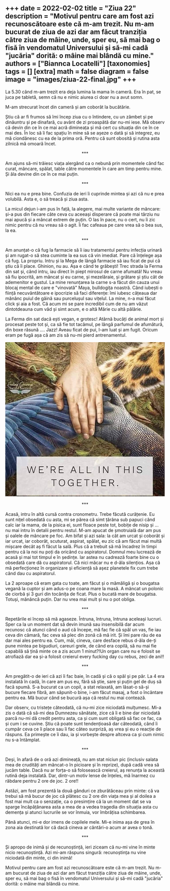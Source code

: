 +++
date = 2022-02-02
title = "Ziua 22"
description = "Motivul pentru care am fost azi recunoscătoare este că m-am trezit. Nu m-am bucurat de ziua de azi dar am făcut tranziția către ziua de mâine, unde, sper eu, să mai bag o fisă în vendomatul Universului și să-mi cadă "jucăria" dorită: o mâine mai blândă cu mine."
authors = ["Biannca Locatelli"]
[taxonomies]
tags = []
[extra]
math = false
diagram = false
image = "images/ziua-22-final.jpg"
+++
---

La 5.30 când m-am trezit era deja lumina la mama în cameră. Era în pat, se juca pe tabletă, semn că nu e nimic aiurea ci doar nu a avut somn.

M-am strecurat încet din cameră și am coborât la bucătărie.

Știu că ar fi frumos să îmi încep ziua cu o întindere, cu un zâmbet și pe dinăuntru și pe dinafară, cu avânt de zi proaspătă dar nu-mi iese. Mă observ că devin din ce în ce mai acră dimineața și mă cert cu situația din ce în ce mai des. În loc să îi fac spațiu în mine să se așeze o dată și să integrez, eu mă ciondănesc cu ea de la prima oră. Pentru că sunt obosită și rutina asta zilnică mă omoară încet.

<p style="text-align: center;">***</p>

Am ajuns să-mi trăiesc viața alergând ca o nebună prin momentele când fac curat, mâncare, spălat, table către momentele în care am timp pentru mine. Și ăla devine din ce în ce mai puțin.

<p style="text-align: center;">***</p>

Nici ea nu e prea bine. Confuzia de ieri îi cuprinde mintea și azi că nu e prea volubilă. Asta e, o să treacă și ziua asta.

La micul dejun i-am pus în față, la alegere, mai multe variante de mâncare: și-a pus din fiecare câte ceva cu aceeași disperare că poate mai târziu nu mai apucă și a mâncat extrem de puțin. O las în pace, nu o cert, nu îi zic nimic pentru că nu vreau să o agit. Îi fac cafeaua pe care vrea să o bea sus, la ea.

<p style="text-align: center;">***</p>

Am anunțat-o că fug la farmacie să îi iau tratamentul pentru infecția urinară și am rugat-o să stea cuminte la ea sus că vin imediat. Pare că înțelege așa că fug. La propriu. Intru și la Mega de lângă farmacie să iau ficat de pui că știu că îi place. Ghinion, nu au. Așa e când te grăbești! Trec strada la Ferma din sat și, când intru, iau direct în piept mirosul de carne afumată! Nu vreau să fiu ipocrită, am mâncat și eu carne, și mezelăraie, și grătare și știu cât de ademenitor e gustul. La mine renunțarea la carne s-a făcut din cauza unui blocaj mental de care e "vinovată" Maya, bulldogița noastră. Când iubești o ființă necuvântătoare e ipocrizie să faci diferențe: îmi iubesc cățeaua dar mănânc puiul de găină sau purcelușul sau vițelul. La mine, n-a mai făcut click și aia a fost. Că acum mi se pare incredibil cum de nu am văzut dintotdeauna cum văd și simt acum, e o altă Mărie cu altă pălărie.

La Ferma din sat dacă ești vegan, e grotesc! Atârnă bucăți de animal mort și procesat peste tot și, ca să fie tot tacâmul, pe lângă parfumul de afumătură, din boxe răsună …. Jazz! Aveau ficat de pui, l-am luat și am fugit. Oricum eram pe fugă așa că am zis să nu-mi pierd antrenamentul.


<div class="flex justify-center">
  <img src="images/ziua-22.jpeg" />
</div>

<p style="text-align: center;">***</p>

Acasă, intru în altă cursă contra cronometru. Trebe făcută curățenie. Eu sunt nițel obsedată cu asta, mi se părea că simt țărâna sub papuci când calc iar la mama, de la pisica ei, sunt floace peste tot, bobițe de nisip și … nu mai intru în detalii pentru restul. M-am apucat de șmotruială dar am pus și oalele de mâncare pe foc. Am bifat și azi sala: la cât am urcat și coborât și iar urcat, iar coborât, scuturat, aspirat, spălat, eu zic că am făcut mai multă mișcare decât aș fi făcut la sală. Plus că a trebuit să mă încadrez în timpi pentru că la noi nu poți da oricând cu aspiratorul. Domnul meu lucrează de acasă și mai tot timpul e în ședințe. Iar astea nu cadrează foarte bine cu o obsedată care dă cu aspiratorul. Că nici măcar nu e d-ăla silențios. Așa că mă perfecționez în organizare și eficiență să așez planetele fix cum trebe când dau cu aspiratorul.

La 2 aproape că eram gata cu toate, am făcut și o mămăligă și o bougatsa vegană la cuptor și am adus-o pe coana mare la masă. A mâncat un polonic de ciorbă și 3 guri din tocănița de ficat. Plus o bucată mare de bougatsa. Totuși, mănâncă puțin. Dar nu vrea mai mult și nu o pot obliga.

<p style="text-align: center;">***</p>

Repetările ei încep să mă agaseze. Întruna, întruna, întruna aceleași lucruri. Sper ca la un moment dat să devin imună sau insensibilă dar acum recunosc că atunci când o aud că începe, mă fac fie că spăl un vas, fie iau ceva din cămară, fac ceva să plec din zonă că mă irit. Și îmi pare rău de ea dar mai ales pentru ea. Cum, măi, cineva, care desface rebus d-ăla de-ți pune mintea pe bigudiuri, careuri grele, de când era copilă, să nu mai fie capabilă să țină minte ce a zis acum 1 minut?!Un organ care nu e folosit se atrofiază dar ea și-a folosit creierul every fucking day cu rebus, zeci de ani!!

<p style="text-align: center;">***</p>

Am pregătit-o de ieri că azi îi fac baie, în cadă și că o spăl și pe păr. La 4 era instalată în cadă, în care am pus eu, fără să știe, sare și puțin gel de duș să facă spumă. S-a bucurat ca un copil, a stat relaxată, am lăsat-o să-și bucure fiecare fibră, am săpunit-o bine, i-am făcut masaj, a fost o încântare pentru ea. Mă bucur când se bucură așa că restul nu mai contează.

Dar observ, cu tristețe căteodată, că nu-mi zice niciodată mulțumesc. Mi-a zis o dată că să-mi dea Dumnezeu sănătate, zice că îi e bine dar niciodată parcă nu-mi dă credit pentru asta, ca și cum sunt obligată să fac ce fac, ca și cum i se cuvine. Știu că poate sunt tendențioasă dar câteodată, când îi cumpăr ceva ce îi place sau îi fac câteo surpriză, aș vrea și eu o reacție de răspuns. Ea primește ce îi dau, ia și vorbește despre altceva ca și cum nimic nu s-a întâmplat.

<p style="text-align: center;">***</p>

Deși, în afară de o oră azi dimineață, nu am stat niciun pic (inclusiv salata mea de crudități am mâncat-o în picioare și în reprize), după cadă vrea să jucăm table. Dacă nu ar forța-o să folosească creierul, aș renunța la această rutină deja instalată. Dar, dintr-un motiv lense de înțeles, mă înarmez cu răbdare pentru 2 ore de joc. 2 ore!!

Astăzi, am fost prezentă la două gânduri ce zburătăceau prin minte: că va trebui să mă bucur de joc că plătesc cu 2 ore din viața mea și al doilea a fost mai mult ca o senzație, ca o presimțire că la un moment dat se va sparge încăpățânarea asta a mea de a vedea tragedia din situația asta cu demența și atunci lucrurile se vor înmuia, vor îmbrățisa schimbarea.

Până atunci, mi-e dor imens de copilele mele. Mi-e inima așa de grea în zona aia destinată lor că dacă cineva ar cântări-o acum ar avea o tonă.

<p style="text-align: center;">***</p>

Și apropo de inimă și de recunoștință, ieri ziceam că nu-mi vine în minte nicio recunoștință. Azi mi-am răspuns singură: recunoștința nu vine niciodată din minte, ci din inimă!

Motivul pentru care am fost azi recunoscătoare este că m-am trezit. Nu m-am bucurat de ziua de azi dar am făcut tranziția către ziua de mâine, unde, sper eu, să mai bag o fisă în vendomatul Universului și să-mi cadă "jucăria" dorită: o mâine mai blândă cu mine.
